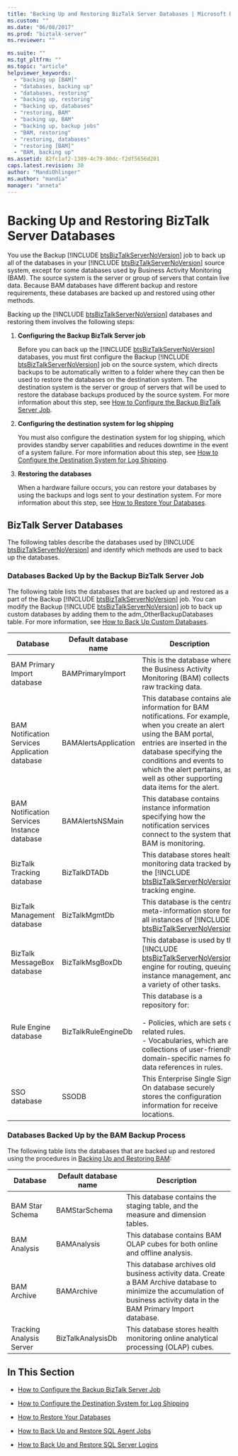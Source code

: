 ```yaml
---
title: "Backing Up and Restoring BizTalk Server Databases | Microsoft Docs"
ms.custom: ""
ms.date: "06/08/2017"
ms.prod: "biztalk-server"
ms.reviewer: ""

ms.suite: ""
ms.tgt_pltfrm: ""
ms.topic: "article"
helpviewer_keywords: 
  - "backing up [BAM]"
  - "databases, backing up"
  - "databases, restoring"
  - "backing up, restoring"
  - "backing up, databases"
  - "restoring, BAM"
  - "backing up, BAM"
  - "backing up, backup jobs"
  - "BAM, restoring"
  - "restoring, databases"
  - "restoring [BAM]"
  - "BAM, backing up"
ms.assetid: 82fc1af2-1389-4c79-80dc-f2df5656d201
caps.latest.revision: 30
author: "MandiOhlinger"
ms.author: "mandia"
manager: "anneta"
---
```

# Backing Up and Restoring BizTalk Server Databases
You use the Backup [!INCLUDE [btsBizTalkServerNoVersion](../includes/btsbiztalkservernoversion-md.md)] job to back up all of the databases in your [!INCLUDE [btsBizTalkServerNoVersion](../includes/btsbiztalkservernoversion-md.md)] source system, except for some databases used by Business Activity Monitoring (BAM). The source system is the server or group of servers that contain live data. Because BAM databases have different backup and restore requirements, these databases are backed up and restored using other methods.  

 Backing up the [!INCLUDE [btsBizTalkServerNoVersion](../includes/btsbiztalkservernoversion-md.md)] databases and restoring them involves the following steps:  

1. **Configuring the Backup BizTalk Server job**  

    Before you can back up the [!INCLUDE [btsBizTalkServerNoVersion](../includes/btsbiztalkservernoversion-md.md)] databases, you must first configure the Backup [!INCLUDE [btsBizTalkServerNoVersion](../includes/btsbiztalkservernoversion-md.md)] job on the source system, which directs backups to be automatically written to a folder where they can then be used to restore the databases on the destination system. The destination system is the server or group of servers that will be used to restore the database backups produced by the source system. For more information about this step, see [How to Configure the Backup BizTalk Server Job](../core/how-to-configure-the-backup-biztalk-server-job.md).  

2. **Configuring the destination system for log shipping**  

    You must also configure the destination system for log shipping, which provides standby server capabilities and reduces downtime in the event of a system failure. For more information about this step, see [How to Configure the Destination System for Log Shipping](../core/how-to-configure-the-destination-system-for-log-shipping.md).  

3. **Restoring the databases**  

    When a hardware failure occurs, you can restore your databases by using the backups and logs sent to your destination system. For more information about this step, see [How to Restore Your Databases](../core/how-to-restore-your-databases.md).  

## BizTalk Server Databases  
 The following tables describe the databases used by [!INCLUDE [btsBizTalkServerNoVersion](../includes/btsbiztalkservernoversion-md.md)] and identify which methods are used to back up the databases.  

### Databases Backed Up by the Backup BizTalk Server Job  
 The following table lists the databases that are backed up and restored as a part of the Backup [!INCLUDE [btsBizTalkServerNoVersion](../includes/btsbiztalkservernoversion-md.md)] job. You can modify the Backup [!INCLUDE [btsBizTalkServerNoVersion](../includes/btsbiztalkservernoversion-md.md)] job to back up custom databases by adding them to the adm_OtherBackupDatabases table. For more information, see [How to Back Up Custom Databases](../core/how-to-back-up-custom-databases.md).  


|                    Database                    | Default database name |                                                                                                                                       Description                                                                                                                                        |
|------------------------------------------------|-----------------------|------------------------------------------------------------------------------------------------------------------------------------------------------------------------------------------------------------------------------------------------------------------------------------------|
|          BAM Primary Import database           |   BAMPrimaryImport    |                                                                                              This is the database where the Business Activity Monitoring (BAM) collects raw tracking data.                                                                                               |
| BAM Notification Services Application database | BAMAlertsApplication  | This database contains alert information for BAM notifications. For example, when you create an alert using the BAM portal, entries are inserted in the database specifying the conditions and events to which the alert pertains, as well as other supporting data items for the alert. |
|  BAM Notification Services Instance database   |    BAMAlertsNSMain    |                                                                            This database contains instance information specifying how the notification services connect to the system that BAM is monitoring.                                                                            |
|           BizTalk Tracking database            |     BizTalkDTADb      |                                                             This database stores health monitoring data tracked by the [!INCLUDE [btsBizTalkServerNoVersion](../includes/btsbiztalkservernoversion-md.md)] tracking engine.                                                              |
|          BizTalk Management database           |     BizTalkMgmtDb     |                                                              This database is the central meta-information store for all instances of [!INCLUDE [btsBizTalkServerNoVersion](../includes/btsbiztalkservernoversion-md.md)].                                                               |
|          BizTalk MessageBox database           |    BizTalkMsgBoxDb    |                                             This database is used by the [!INCLUDE [btsBizTalkServerNoVersion](../includes/btsbiztalkservernoversion-md.md)] engine for routing, queuing, instance management, and a variety of other tasks.                                             |
|              Rule Engine database              |  BizTalkRuleEngineDb  |                                     This database is a repository for:<br /><br /> -   Policies, which are sets of related rules.<br />-   Vocabularies, which are collections of user-friendly, domain-specific names for data references in rules.                                     |
|                  SSO database                  |         SSODB         |                                                                                       This Enterprise Single Sign-On database securely stores the configuration information for receive locations.                                                                                       |

### Databases Backed Up by the BAM Backup Process  
 The following table lists the databases that are backed up and restored using the procedures in [Backing Up and Restoring BAM](../core/backing-up-and-restoring-bam.md):  

|Database|Default database name|Description|  
|--------------|---------------------------|-----------------|  
|BAM Star Schema|BAMStarSchema|This database contains the staging table, and the measure and dimension tables.|  
|BAM Analysis|BAMAnalysis|This database contains BAM OLAP cubes for both online and offline analysis.|  
|BAM Archive|BAMArchive|This database archives old business activity data. Create a BAM Archive database to minimize the accumulation of business activity data in the BAM Primary Import database.|  
|Tracking Analysis Server|BizTalkAnalysisDb|This database stores health monitoring online analytical processing (OLAP) cubes.|  

## In This Section  

-   [How to Configure the Backup BizTalk Server Job](../core/how-to-configure-the-backup-biztalk-server-job.md)  

-   [How to Configure the Destination System for Log Shipping](../core/how-to-configure-the-destination-system-for-log-shipping.md)  

-   [How to Restore Your Databases](../core/how-to-restore-your-databases.md)  

-   [How to Back Up and Restore SQL Agent Jobs](../core/how-to-back-up-and-restore-sql-agent-jobs.md)  

-   [How to Back Up and Restore SQL Server Logins](../core/how-to-back-up-and-restore-sql-server-logins.md)